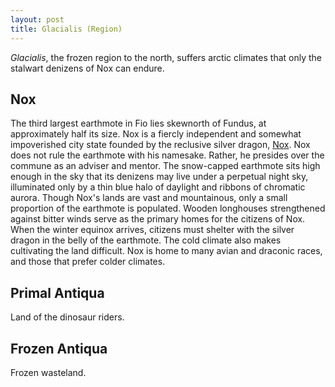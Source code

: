 ```yaml
---
layout: post
title: Glacialis (Region)
---
```


*Glacialis*, the frozen region to the north, suffers arctic climates that only the stalwart denizens of Nox can endure.

## Nox

The third largest earthmote in Fio lies skewnorth of Fundus, at approximately half its size. Nox is a fiercly independent and somewhat impoverished city state founded by the reclusive silver dragon, [Nox](). Nox does not rule the earthmote with his namesake. Rather, he presides over the commune as an adviser and mentor. The snow-capped earthmote sits high enough in the sky that its denizens may live under a perpetual night sky, illuminated only by a thin blue halo of daylight and ribbons of chromatic aurora. Though Nox's lands are vast and mountainous, only a small proportion of the earthmote is populated. Wooden longhouses strengthened against bitter winds serve as the primary homes for the citizens of Nox. When the winter equinox arrives, citizens must shelter with the silver dragon in the belly of the earthmote. The cold climate also makes cultivating the land difficult. Nox is home to many avian and draconic races, and those that prefer colder climates.

## Primal Antiqua

Land of the dinosaur riders.

## Frozen Antiqua

Frozen wasteland.
